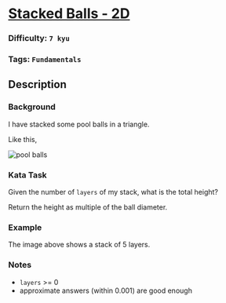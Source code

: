 # [Stacked Balls - 2D](https://www.codewars.com/kata/5bb804397274c772b40000ca)

### Difficulty: `7 kyu`

### Tags: `Fundamentals` 

## Description

### Background
I have stacked some pool balls in a triangle.

Like this,

![pool balls](https://i.imgur.com/RuDkTCH.png)

### Kata Task
Given the number of `layers` of my stack, what is the total height?

Return the height as multiple of the ball diameter.

### Example
The image above shows a stack of 5 layers.

### Notes
- `layers` >= 0
- approximate answers (within 0.001) are good enough
